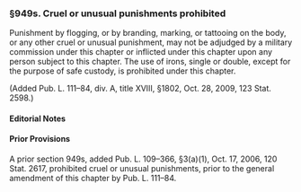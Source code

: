 ### §949s. Cruel or unusual punishments prohibited ###

Punishment by flogging, or by branding, marking, or tattooing on the body, or any other cruel or unusual punishment, may not be adjudged by a military commission under this chapter or inflicted under this chapter upon any person subject to this chapter. The use of irons, single or double, except for the purpose of safe custody, is prohibited under this chapter.

(Added Pub. L. 111–84, div. A, title XVIII, §1802, Oct. 28, 2009, 123 Stat. 2598.)

#### **Editorial Notes** ####

#### Prior Provisions ####

A prior section 949s, added Pub. L. 109–366, §3(a)(1), Oct. 17, 2006, 120 Stat. 2617, prohibited cruel or unusual punishments, prior to the general amendment of this chapter by Pub. L. 111–84.